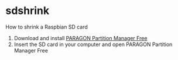 # sdshrink
How to shrink a Raspbian SD card

1. Download and install [PARAGON Partition Manager Free](https://www.paragon-software.com/free/pm-express/)
2. Insert the SD card in your computer and open PARAGON Partition Manager Free
